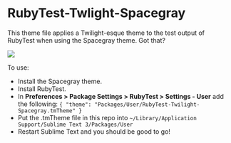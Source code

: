 RubyTest-Twlight-Spacegray
==========================

This theme file applies a Twilight-esque theme to the test output of RubyTest when using the Spacegray theme. Got that?

![](http://f.cl.ly/items/0m1q2E0i3A2C1Q3w0J0w/Screen%20Shot%202013-12-30%20at%201.53.34%20PM.png)

To use:

* Install the Spacegray theme.
* Install RubyTest.
* In __Preferences > Package Settings > RubyTest > Settings - User__ add the following: `{ "theme": "Packages/User/RubyTest-Twilight-Spacegray.tmTheme" }`
* Put the .tmTheme file in this repo into `~/Library/Application Support/Sublime Text 3/Packages/User`
* Restart Sublime Text and you should be good to go!
